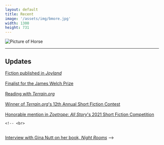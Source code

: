 ```yaml
---
layout: default
title: Recent
image: '/assets/img/bmore.jpg'
width: 1300
height: 731
---
```


<div class="row">

  <div class="col-lg-4 col-md-4 content animated fadeIn">
    <img src="{{ '/assets/img/figure.jpg' | prepend: site.baseurl }}" class="img-fluid px-1 py-2" alt="Picture of Horse">
  </div>

  <div class="col-lg-8 col-md-8 animated fadeIn">
  <hr>
  <h2>Updates</h2>
  <a class="new__btn test" href="https://joylandmagazine.com/fiction/the-night-prairie/" target="_blank">Fiction published in <em>Joyland</em></a>
  <br>
  <br>
  <a class="new__btn test" href="https://www.poetrynw.org/james-welch-prize/" target="_blank">Finalist for the James Welch Prize</a>
  <br>
  <br>
  <a class="new__btn test" href="https://www.terrain.org/events/reading-march-2022/" target="_blank">Reading with <em>Terrain.org</em></a>
  <br>
  <br>
  <a class="new__btn test" href="https://www.terrain.org/2021/news/12th-annual-contest-winners/" target="_blank">Winner of <em>Terrain.org</em>'s 12th Annual Short Fiction Contest</a>
  <br>
  <br>
  <a class="new__btn test" href="https://www.zoetrope.com/contests/stories-2021/" target="_blank">Honorable mention in <em>Zoetrope: All Story</em>'s 2021 Short Fiction Competition</a>

    <!-- <br>
  <br>
  <a class="new__btn" href="https://www.ligeiamagazine.com/spring-2021/gina-nutt-interview/" target="_blank">Interview with Gina Nutt on her book, <em>Night Rooms</em></a> -->


  </div>

</div>